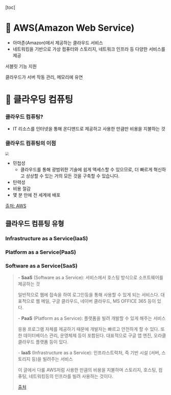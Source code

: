 [toc]



# 📌 AWS(Amazon Web Service)

- 아마존(Amazon)에서 제공하는 클라우드 서비스
- 네트워킹을 기반으로 가상 컴퓨터와 스토리지, 네트워크 인프라 등 다양한 서비스를 제공

서블릿 기능 지원

클라우드가 서버 작동 관리, 메모리에 유연



# 📌 클라우딩 컴퓨팅

### 클라우드 컴퓨팅?

- IT 리소스를 인터넷을 통해 온디맨드로 제공하고 사용한 만큼만 비용을 지불하는 것

### 클라우드 컴퓨팅의 이점

<img src="https://img1.daumcdn.net/thumb/R1280x0/?scode=mtistory2&fname=https%3A%2F%2Fblog.kakaocdn.net%2Fdn%2FNuwij%2FbtqFzc7gI37%2FVElWL1PusZaZIRSEAvpKlK%2Fimg.jpg" style="zoom: 67%;" />

- 민첩성 
  - 클라우드를 통해 광범위한 기술에 쉽게 액세스할 수 있으므로, 더 빠르게 혁신하고 상상할 수 있는 거의 모든 것을 구축할 수 있습니다.
- 탄력성
- 비용 절감
- 몇 분 만에 전 세계에 배포

[출처: AWS](https://aws.amazon.com/ko/what-is-cloud-computing/)



## 클라우드 컴퓨팅 유형

### Infrastructure as a Service(IaaS)

### Platform as a Service(PaaS)

### Software as a Service(SaaS)



> \- **SaaS** (Software as a Service): 서비스에서 호스팅 방식으로 소프트웨어를 제공하는 것
>
>  일반적으로 웹에 접속을 하여 로그인등을 통해 사용할 수 있게 되는 서비스다. 대표적으로 웹 메일, 구글 클라우드, 네이버 클라우드, MS OFFICE 365 등이 있다.
>
>  
>
> \- **PaaS** (Platform as a Service): 플랫폼을 빌려 개발할 수 있게 해주는 서비스
>
>  응용 프로그램 자체를 제공하기 때문에 개발자는 빠르고 안전하게 할 수 있다. 또한 데이터베이스 관리, 운영체제 등이 포함된다. 대표적으로 구글 앱 엔진, 오라클 클라우드 플랫폼 등이 있다.
>
>  
>
> \- **IaaS** (Infrastructure as a Service): 인프라스트럭처, 즉 기반 시설 (서버, 스토리지 등)을 빌려주는 서비스
>
>  이 글에서 다룰 AWS처럼 사용한 만큼의 비용을 지불하며 스토리지, 호스팅, 컴퓨팅, 네트워킹등의 인프라를 빌려 사용하는 것이다.
>
> [출처](https://jaymunsh.tistory.com/29)
